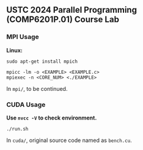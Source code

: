 ## USTC 2024 Parallel Programming (COMP6201P.01) Course Lab

### MPI Usage

<strong>Linux:</strong>

```
sudo apt-get install mpich

mpicc -lm -o <EXAMPLE> <EXAMPLE.c>
mpiexec -n <CORE_NUM> <./EXAMPLE>
```

In ```mpi/```, to be continued.

### CUDA Usage

<strong>Use ```nvcc -V``` to check environment.</strong>

```
./run.sh
```

In ```cuda/```, original source code named as ```bench.cu```.
